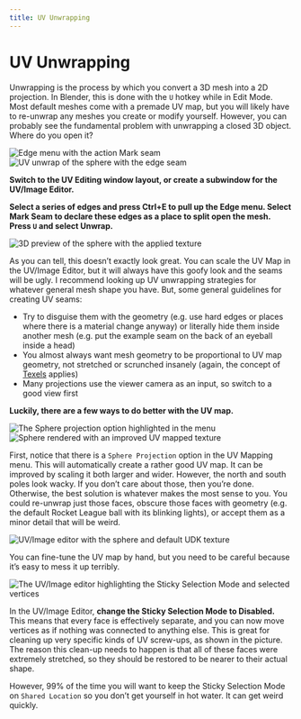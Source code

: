 ```yaml
---
title: UV Unwrapping
---
```

# UV Unwrapping

Unwrapping is the process by which you convert a 3D mesh into a 2D projection. In Blender, this is done with the `U` hotkey while in Edit Mode. Most default meshes come with a premade UV map, but you will likely have to re-unwrap any meshes you create or modify yourself. However, you can probably see the fundamental problem with unwrapping a closed 3D object. Where do you open it?

![Edge menu with the action Mark seam](/images/blender/basics/uv_unwrap_mark_seam.png "The name’s Seam, Mark Seam")
![UV unwrap of the sphere with the edge seam](/images/blender/basics/uv_unwrap_sphere.png)

**Switch to the UV Editing window layout, or create a subwindow for the UV/Image Editor.**

**Select a series of edges and press Ctrl+E to pull up the Edge menu. Select Mark Seam to declare these edges as a place to split open the mesh. Press `U` and select Unwrap.**

![3D preview of the sphere with the applied texture](/images/blender/basics/uv_unwrap_sphere_render.png)

As you can tell, this doesn’t exactly look great. You can scale the UV Map in the UV/Image Editor, but it will always have this goofy look and the seams will be ugly. I recommend looking up UV unwrapping strategies for whatever general mesh shape you have. But, some general guidelines for creating UV seams:

- Try to disguise them with the geometry (e.g. use hard edges or places where there is a material change anyway) or literally hide them inside another mesh (e.g. put the example seam on the back of an eyeball inside a head)
- You almost always want mesh geometry to be proportional to UV map geometry, not stretched or scrunched insanely (again, the concept of [Texels](resolution.md) applies)
- Many projections use the viewer camera as an input, so switch to a good view first

**Luckily, there are a few ways to do better with the UV map.**

![The Sphere projection option highlighted in the menu](/images/blender/basics/uv_map_sphere_projection.png "Almost like they’re aware of how hard this can be")
![Sphere rendered with an improved UV mapped texture](/images/blender/basics/uv_sphere_projection_render.png)

First, notice that there is a `Sphere Projection` option in the UV Mapping menu. This will automatically create a rather good UV map. It can be improved by scaling it both larger and wider. However, the north and south poles look wacky. If you don’t care about those, then you’re done. Otherwise, the best solution is whatever makes the most sense to you. You could re-unwrap just those faces, obscure those faces with geometry (e.g. the default Rocket League ball with its blinking lights), or accept them as a minor detail that will be weird.

![UV/Image editor with the sphere and default UDK texture](/images/blender/basics/uv_editor_sphere.png "O R B")

You can fine-tune the UV map by hand, but you need to be careful because it’s easy to mess it up terribly.

![The UV/Image editor highlighting the Sticky Selection Mode and selected vertices](/images/blender/basics/uv_editor_sticky_selection.png "Things that don’t make me go UvvU")

In the UV/Image Editor, **change the Sticky Selection Mode to Disabled.** This means that every face is effectively separate, and you can now move vertices as if nothing was connected to anything else. This is great for cleaning up very specific kinds of UV screw-ups, as shown in the picture. The reason this clean-up needs to happen is that all of these faces were extremely stretched, so they should be restored to be nearer to their actual shape.

However, 99% of the time you will want to keep the Sticky Selection Mode on `Shared Location` so you don’t get yourself in hot water. It can get weird quickly.
